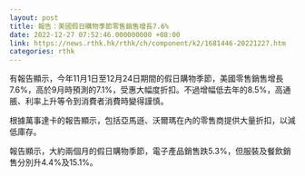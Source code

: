 ```yaml
---
layout: post
title: 報告：美國假日購物季節零售銷售增長7.6%
date: 2022-12-27 07:52:46.000000000 +08:00
link: https://news.rthk.hk/rthk/ch/component/k2/1681446-20221227.htm
categories: rthk
---
```


有報告顯示，今年11月1日至12月24日期間的假日購物季節，美國零售銷售增長7.6%，高於9月時預測的7.1%，受惠大幅度折扣。不過增幅低去年的8.5%，高通脹、利率上升等令到消費者消費時變得謹慎。

根據萬事達卡的報告顯示，包括亞馬遜、沃爾瑪在內的零售商提供大量折扣，以減低庫存。

報告顯示，大約兩個月的假日購物季節，電子產品銷售跌5.3%，但服裝及餐飲銷售分別升4.4%及15.1%。
